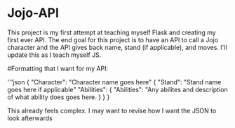 # Jojo-API

This project is my first attempt at teaching myself Flask and creating my first ever API.
The end goal for this project is to have an API to call a Jojo character and the API gives back name, stand (if applicable), and moves. I'll update this as I teach myself JS.

#Formatting that I want for my API:

'''json
{
	"Character": "Character name goes here"
	{
		"Stand": "Stand name goes here if applicable"
		"Abilities":
		{
			"Abilities": "Any abilites and description of what ability does goes here.
		}
	}
}

This already feels complex. I may want to revise how I want the JSON to look afterwards
